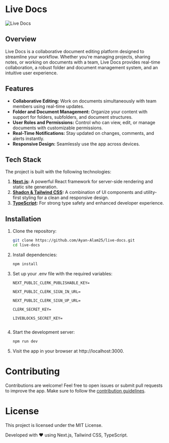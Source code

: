 # Live Docs

![Live Docs](https://github.com/user-attachments/assets/eaaeb1f0-22da-46be-9e29-9bef70e0039d)

## Overview

Live Docs is a collaborative document editing platform designed to streamline your workflow. Whether you're managing projects, sharing notes, or working on documents with a team, Live Docs provides real-time collaboration, a robust folder and document management system, and an intuitive user experience.

## Features

- **Collaborative Editing:** Work on documents simultaneously with team members using real-time updates.
- **Folder and Document Management:** Organize your content with support for folders, subfolders, and document structures.
- **User Roles and Permissions:** Control who can view, edit, or manage documents with customizable permissions.
- **Real-Time Notifications:** Stay updated on changes, comments, and alerts instantly.
- **Responsive Design:** Seamlessly use the app across devices.

## Tech Stack

The project is built with the following technologies:

1. **[Next.js](https://nextjs.org/):** A powerful React framework for server-side rendering and static site generation.
2. **[Shadcn & Tailwind CSS](https://ui.shadcn.com/):** A combination of UI components and utility-first styling for a clean and responsive design.
3. **[TypeScript](https://www.typescriptlang.org/):** For strong type safety and enhanced developer experience.


## Installation

1. Clone the repository:

   ```bash
   git clone https://github.com/Ayan-Alam25/live-docs.git
   cd live-docs
   ```
2. Install dependencies:
    ```bash
    npm install
    ```
3. Set up your .env file with the required variables:
    ```env
    NEXT_PUBLIC_CLERK_PUBLISHABLE_KEY=

    NEXT_PUBLIC_CLERK_SIGN_IN_URL=
    
    NEXT_PUBLIC_CLERK_SIGN_UP_URL=
   
    CLERK_SECRET_KEY=

    LIVEBLOCKS_SECRET_KEY=
    

    ```
4. Start the development server:
    ```bash
    npm run dev
    ```
5. Visit the app in your browser at http://localhost:3000.

<h1>Contributing</h1>

Contributions are welcome! Feel free to open issues or submit pull requests to improve the app. Make sure to follow the [contribution guidelines](https://github.com/MOHAMED-EHAB-DEV/live-docs/blob/main/CONTRIBUTING.md).

<h1>License</h1>

This project is licensed under the MIT License.

Developed with ❤️ using Next.js, Tailwind CSS, TypeScript.
